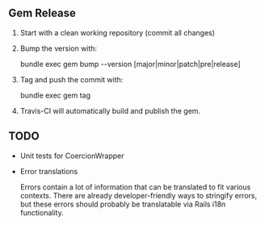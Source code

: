 Gem Release
-----------

 1. Start with a clean working repository (commit all changes)
 2. Bump the version with:

    bundle exec gem bump --version [major|minor|patch|pre|release]

 3. Tag and push the commit with:

    bundle exec gem tag

 4. Travis-CI will automatically build and publish the gem.


TODO
----

 - Unit tests for CoercionWrapper

 - Error translations

   Errors contain a lot of information that can be translated to fit various
   contexts. There are already developer-friendly ways to stringify errors, but
   these errors should probably be translatable via Rails i18n functionality.
